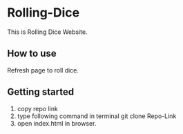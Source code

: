 # Rolling-Dice
This is Rolling Dice Website.

## How to use
Refresh page to roll dice.

## Getting started
1. copy repo link
2. type following command in terminal
    git clone Repo-Link
3. open index.html in browser.
  
  
